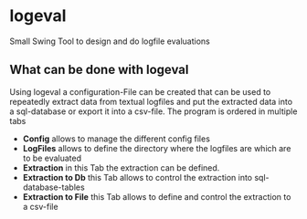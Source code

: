 logeval
=======

Small Swing Tool to design and do logfile evaluations

What can be done with logeval 
-----------------------------

Using logeval a configuration-File can be created that can be used to repeatedly extract data from textual logfiles and put the extracted data into a sql-database or export it into a csv-file.
The program is ordered in multiple tabs
* **Config** allows to manage the different config files
* **LogFiles** allows to define the directory where the logfiles are which are to be evaluated
* **Extraction** in this Tab the extraction can be defined.
* **Extraction to Db** this Tab allows to control the extraction into sql-database-tables
* **Extraction to File** this Tab allows to define and control the extraction to a csv-file

<a href="" target="_blank"><img src=""/></a>
